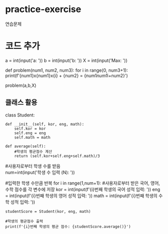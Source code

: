 # practice-exercise
연습문제


# 코드 추가

a = int(input('a: '))
b = int(input('b: '))
X = int(input('Max: '))

def problem(num1, num2, num3):
    for i in range(0, num3+1):
        print(f'{num1}x{num1}x{i} + {num2} = {num1*num1*i+num2}')
        
         
problem(a,b,X)


## 클래스 활용

class Student:
    
    def __init__(self, kor, eng, math):
        self.kor = kor
        self.eng = eng
        self.math = math
        
    def average(self):
        #학생의 평균점수 계산
        return (self.kor+self.eng+self.math)/3
        
#사용자로부터 학생 수를 받음           
num=int(input('학생 수 입력 (N): '))

#입력한 학생 수만큼 반복
for i in range(1,num+1):
    #사용자로부터 받은 국어, 영어, 수학 점수를 각 변수에 저장
    kor = int(input(f'{i}번째 학생의 국어 성적 입력: '))
    eng = int(input(f'{i}번째 학생의 영어 성적 입력: '))
    math = int(input(f'{i}번째 학생의 수학 성적 입력: '))
    
    studentScore = Student(kor, eng, math)
    
    #학생의 평균점수 출력
    print(f'{i}번째 학생의 평균 점수: {studentScore.average()}')
    
    
    
